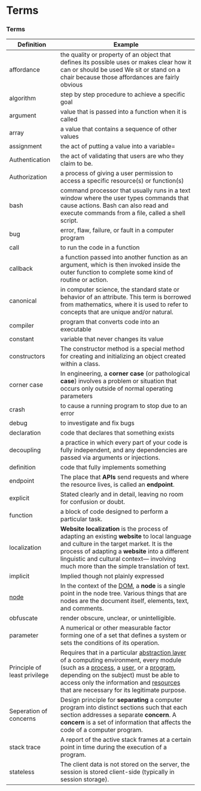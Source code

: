 # Terms

### Terms

| Definition                                                         | Example                                                                                                                                                                                                                                                                                                                                                                                                                                                                                                                                                    |
| ------------------------------------------------------------------ | ---------------------------------------------------------------------------------------------------------------------------------------------------------------------------------------------------------------------------------------------------------------------------------------------------------------------------------------------------------------------------------------------------------------------------------------------------------------------------------------------------------------------------------------------------------- |
| affordance                                                         | the quality or property of an object that defines its possible uses or makes clear how it can or should be used We sit or stand on a chair because those affordances are fairly obvious                                                                                                                                                                                                                                                                                                                                                                    |
| algorithm                                                          | step by step procedure to achieve a specific goal                                                                                                                                                                                                                                                                                                                                                                                                                                                                                                          |
| argument                                                           | value that is passed into a function when it is called                                                                                                                                                                                                                                                                                                                                                                                                                                                                                                     |
| array                                                              | a value that contains a sequence of other values                                                                                                                                                                                                                                                                                                                                                                                                                                                                                                           |
| assignment                                                         | the act of putting a value into a variable=                                                                                                                                                                                                                                                                                                                                                                                                                                                                                                                |
| Authentication                                                     | the act of validating that users are who they claim to be.                                                                                                                                                                                                                                                                                                                                                                                                                                                                                                 |
| Authorization                                                      | a process of giving a user permission to access a specific resource(s) or function(s)                                                                                                                                                                                                                                                                                                                                                                                                                                                                      |
| bash                                                               | command processor that usually runs in a text window where the user types commands that cause actions. Bash can also read and execute commands from a file, called a shell script.                                                                                                                                                                                                                                                                                                                                                                         |
| bug                                                                | error, flaw, failure, or fault in a computer program                                                                                                                                                                                                                                                                                                                                                                                                                                                                                                       |
| call                                                               | to run the code in a function                                                                                                                                                                                                                                                                                                                                                                                                                                                                                                                              |
| callback                                                           | a function passed into another function as an argument, which is then invoked inside the outer function to complete some kind of routine or action.                                                                                                                                                                                                                                                                                                                                                                                                        |
| canonical                                                          | in computer science, the standard state or behavior of an attribute. This term is borrowed from mathematics, where it is used to refer to concepts that are unique and/or natural.                                                                                                                                                                                                                                                                                                                                                                         |
| compiler                                                           | program that converts code into an executable                                                                                                                                                                                                                                                                                                                                                                                                                                                                                                              |
| constant                                                           | variable that never changes its value                                                                                                                                                                                                                                                                                                                                                                                                                                                                                                                      |
| constructors                                                       | The constructor method is a special method for creating and initializing an object created within a class.                                                                                                                                                                                                                                                                                                                                                                                                                                                 |
| corner case                                                        | In engineering, a **corner case** (or pathological **case**) involves a problem or situation that occurs only outside of normal operating parameters                                                                                                                                                                                                                                                                                                                                                                                                       |
| crash                                                              | to cause a running program to stop due to an error                                                                                                                                                                                                                                                                                                                                                                                                                                                                                                         |
| debug                                                              | to investigate and fix bugs                                                                                                                                                                                                                                                                                                                                                                                                                                                                                                                                |
| declaration                                                        | code that declares that something exists                                                                                                                                                                                                                                                                                                                                                                                                                                                                                                                   |
| decoupling                                                         | a practice in which every part of your code is fully independent, and any dependencies are passed via arguments or injections.                                                                                                                                                                                                                                                                                                                                                                                                                             |
| definition                                                         | code that fully implements something                                                                                                                                                                                                                                                                                                                                                                                                                                                                                                                       |
| endpoint                                                           | The place that **APIs** send requests and where the resource lives, is called an **endpoint**.                                                                                                                                                                                                                                                                                                                                                                                                                                                             |
| explicit                                                           | Stated clearly and in detail, leaving no room for confusion or doubt.                                                                                                                                                                                                                                                                                                                                                                                                                                                                                      |
| function                                                           | a block of code designed to perform a particular task.                                                                                                                                                                                                                                                                                                                                                                                                                                                                                                     |
| localization                                                       | **Website localization** is the process of adapting an existing **website** to local language and culture in the target market. It is the process of adapting a **website** into a different linguistic and cultural context— involving much more than the simple translation of text.                                                                                                                                                                                                                                                                     |
| implicit                                                           | Implied though not plainly expressed                                                                                                                                                                                                                                                                                                                                                                                                                                                                                                                       |
| [node](https://developer.mozilla.org/en-US/docs/Glossary/Node/DOM) | In the context of the [DOM](https://developer.mozilla.org/en-US/docs/Glossary/DOM), a **node** is a single point in the node tree. Various things that are nodes are the document itself, elements, text, and comments.                                                                                                                                                                                                                                                                                                                                    |
| obfuscate                                                          | render obscure, unclear, or unintelligible.                                                                                                                                                                                                                                                                                                                                                                                                                                                                                                                |
| parameter                                                          | A numerical or other measurable factor forming one of a set that defines a system or sets the conditions of its operation.                                                                                                                                                                                                                                                                                                                                                                                                                                 |
| Principle of least privilege                                       | Requires that in a particular [abstraction layer](https://en.wikipedia.org/wiki/Abstraction\_layer) of a computing environment, every module (such as a [process](https://en.wikipedia.org/wiki/Process\_\(computing\)), a [user](https://en.wikipedia.org/wiki/User\_\(computing\)), or a [program](https://en.wikipedia.org/wiki/Computer\_program), depending on the subject) must be able to access only the information and [resources](https://en.wikipedia.org/wiki/Resource\_\(computer\_science\)) that are necessary for its legitimate purpose. |
| Seperation of concerns                                             | Design principle for **separating** a computer program into distinct sections such that each section addresses a separate **concern**. A **concern** is a set of information that affects the code of a computer program.                                                                                                                                                                                                                                                                                                                                  |
| stack trace                                                        | A report of the active stack frames at a certain point in time during the execution of a program.                                                                                                                                                                                                                                                                                                                                                                                                                                                          |
| stateless                                                          | The client data is not stored on the server, the session is stored client-side (typically in session storage).                                                                                                                                                                                                                                                                                                                                                                                                                                             |
